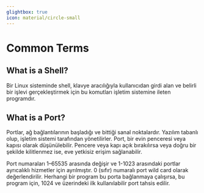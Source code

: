 ```yaml
---
glightbox: true
icon: material/circle-small
---
```


# Common Terms

## What is a Shell?

Bir Linux sisteminde shell, klavye aracılığıyla kullanıcıdan girdi alan ve belirli bir işlevi gerçekleştirmek için bu komutları işletim sistemine ileten programdır.

## What is a Port?

Portlar, ağ bağlantılarının başladığı ve bittiği sanal noktalardır. Yazılım tabanlı olup, işletim sistemi tarafından yönetilirler. Port, bir evin penceresi veya kapısı olarak düşünülebilir. Pencere veya kapı açık bırakılırsa veya doğru bir şekilde kilitlenmez ise, eve yetkisiz erişim sağlanabilir.

Port numaraları 1–65535 arasında değişir ve 1-1023 arasındaki portlar ayrıcalıklı hizmetler için ayrılmıştır. 0 (sıfır) numaralı port wild card olarak değerlendirilir. Herhangi bir program bu porta bağlanmaya çalışırsa, bu program için, 1024 ve üzerindeki ilk kullanılabilir port tahsis edilir.
